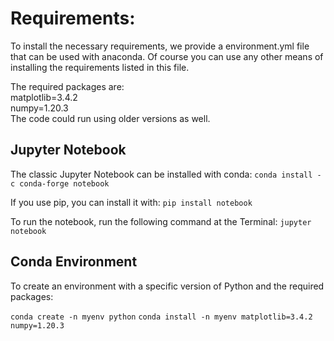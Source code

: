 # Requirements:

To install the necessary requirements, we provide a environment.yml file that can be used with anaconda. Of course you can use any other means of installing the requirements listed in this file.

The required packages are:  
matplotlib=3.4.2  
numpy=1.20.3  
The code could run using older versions as well.

## Jupyter Notebook

The classic Jupyter Notebook can be installed with conda:
```conda install -c conda-forge notebook```

If you use pip, you can install it with:
```pip install notebook```

To run the notebook, run the following command at the Terminal:
```jupyter notebook```

## Conda Environment 

To create an environment with a specific version of Python and the required packages:

```conda create -n myenv python```
```conda install -n myenv matplotlib=3.4.2 numpy=1.20.3```

